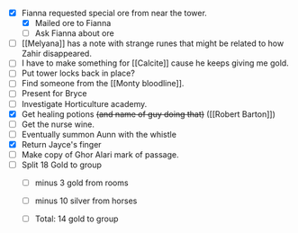 - [x] Fianna requested special ore from near the tower. 
	- [x] Mailed ore to Fianna
	- [ ] Ask Fianna about ore
- [ ] [[Melyana]] has a note with strange runes that might be related to how Zahir disappeared.
- [ ] I have to make something for [[Calcite]] cause he keeps giving me gold.
- [ ] Put tower locks back in place? 
- [ ] Find someone from the [[Monty bloodline]].
- [ ] Present for Bryce
- [ ] Investigate Horticulture academy.
- [x] Get healing potions ~~(and name of guy doing that)~~ ([[Robert Barton]])
- [ ] Get the nurse wine.
- [ ] Eventually summon Aunn with the whistle
- [x] Return Jayce's finger
- [ ] Make copy of Ghor Alari mark of passage.
- [ ] Split 18 Gold to group 
	- [ ] minus 3 gold from rooms
	- [ ] minus 10 silver from horses
	- [ ] Total: 14 gold to group




